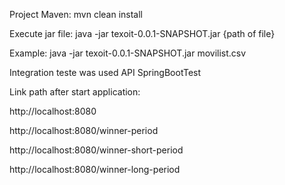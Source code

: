 Project Maven: mvn clean install

Execute jar file: java -jar texoit-0.0.1-SNAPSHOT.jar {path of file}

Example: java -jar texoit-0.0.1-SNAPSHOT.jar movilist.csv

Integration teste was used API SpringBootTest

Link path after start application: 

http://localhost:8080

http://localhost:8080/winner-period

http://localhost:8080/winner-short-period

http://localhost:8080/winner-long-period

